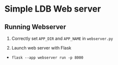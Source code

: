 # Simple LDB Web server

## Running Webserver
1. Correctly set ``APP_DIR`` and ``APP_NAME`` in ``webserver.py``

2. Launch web server with Flask
  * ``flask --app webserver run -p 8000``
